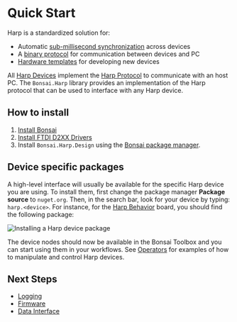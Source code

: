 Quick Start
===========

Harp is a standardized solution for:
  - Automatic [sub-millisecond synchronization](./protocol/SynchronizationClock.md) across devices
  - A [binary protocol](./protocol/BinaryProtocol-8bit.md) for communication between devices and PC
  - [Hardware templates](./protocol/Device.md) for developing new devices

All [Harp Devices](./protocol/whoami.md) implement the [Harp Protocol](./protocol/BinaryProtocol-8bit.md) to communicate with an host PC. The `Bonsai.Harp` library provides an implementation of the Harp protocol that can be used to interface with any Harp device.

## How to install

1. [Install Bonsai](https://bonsai-rx.org)
2. [Install FTDI D2XX Drivers](https://ftdichip.com/wp-content/uploads/2021/08/CDM212364_Setup.zip)
3. Install `Bonsai.Harp.Design` using the [Bonsai package manager](https://bonsai-rx.org/docs/articles/packages.html).

## Device specific packages

A high-level interface will usually be available for the specific Harp device you are using. To install them, first change the package manager **Package source** to `nuget.org`. Then, in the search bar, look for your device by typing: `harp.<device>`. For instance, for the [Harp Behavior](xref:Harp.Behavior) board, you should find the following package:

<img alt="Installing a Harp device package" src="~/images/behavior-package.png" style="max-height:450px;object-fit:contain" />

The device nodes should now be available in the Bonsai Toolbox and you can start using them in your workflows. See [Operators](./articles/operators.md) for examples of how to manipulate and control Harp devices.

## Next Steps

- [Logging](./articles/logging.md)
- [Firmware](./articles/firmware.md)
- [Data Interface](./articles/python.md)